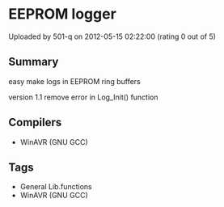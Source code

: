 # EEPROM logger

Uploaded by 501-q on 2012-05-15 02:22:00 (rating 0 out of 5)

## Summary

easy make logs in EEPROM ring buffers


version 1.1 remove error in Log\_Init() function

## Compilers

- WinAVR (GNU GCC)

## Tags

- General Lib.functions
- WinAVR (GNU GCC)
